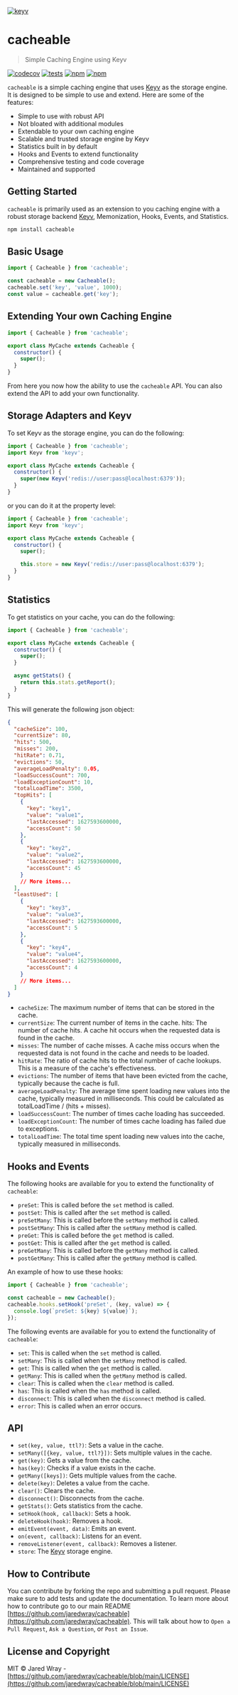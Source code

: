 [<img align="center" src="https://jaredwray.com/images/cacheable_white.svg" alt="keyv">](https://github.com/jaredwray/cacheable)

# cacheable

> Simple Caching Engine using Keyv

[![codecov](https://codecov.io/gh/jaredwray/cacheable/branch/master/graph/badge.svg?token=LDLaqe4PsI)](https://codecov.io/gh/jaredwray/cacheable)
[![tests](https://github.com/jaredwray/cacheable/actions/workflows/tests.yml/badge.svg)](https://github.com/jaredwray/cacheable/actions/workflows/tests.yml)
[![npm](https://img.shields.io/npm/dm/cacheable.svg)](https://www.npmjs.com/package/cacheable)
[![npm](https://img.shields.io/npm/v/cacheable)](https://www.npmjs.com/package/cacheable)

`cacheable` is a simple caching engine that uses [Keyv](https://keyv.org) as the storage engine. It is designed to be simple to use and extend. Here are some of the features:
* Simple to use with robust API
* Not bloated with additional modules
* Extendable to your own caching engine
* Scalable and trusted storage engine by Keyv
* Statistics built in by default
* Hooks and Events to extend functionality
* Comprehensive testing and code coverage
* Maintained and supported

## Getting Started

`cacheable` is primarily used as an extension to you caching engine with a robust storage backend [Keyv](https://keyv.org), Memonization, Hooks, Events, and Statistics.

```bash
npm install cacheable
```

## Basic Usage

```javascript
import { Cacheable } from 'cacheable';

const cacheable = new Cacheable();
cacheable.set('key', 'value', 1000);
const value = cacheable.get('key');
```

## Extending Your own Caching Engine

```javascript
import { Cacheable } from 'cacheable';

export class MyCache extends Cacheable {
  constructor() {
	super();
  }
}
```

From here you now how the ability to use the `cacheable` API. You can also extend the API to add your own functionality.

## Storage Adapters and Keyv

To set Keyv as the storage engine, you can do the following:

```javascript
import { Cacheable } from 'cacheable';
import Keyv from 'keyv';

export class MyCache extends Cacheable {
  constructor() {
	super(new Keyv('redis://user:pass@localhost:6379'));
  }
}
```

or you can do it at the property level:

```javascript
import { Cacheable } from 'cacheable';
import Keyv from 'keyv';

export class MyCache extends Cacheable {
  constructor() {
	super();

	this.store = new Keyv('redis://user:pass@localhost:6379');
  }
}
```

## Statistics

To get statistics on your cache, you can do the following:

```javascript
import { Cacheable } from 'cacheable';

export class MyCache extends Cacheable {
  constructor() {
	super();
  }

  async getStats() {
	return this.stats.getReport();
  }
}
```

This will generate the following json object:

```json
{
  "cacheSize": 100,
  "currentSize": 80,
  "hits": 500,
  "misses": 200,
  "hitRate": 0.71,
  "evictions": 50,
  "averageLoadPenalty": 0.05,
  "loadSuccessCount": 700,
  "loadExceptionCount": 10,
  "totalLoadTime": 3500,
  "topHits": [
    {
      "key": "key1",
      "value": "value1",
      "lastAccessed": 1627593600000,
      "accessCount": 50
    },
    {
      "key": "key2",
      "value": "value2",
      "lastAccessed": 1627593600000,
      "accessCount": 45
    }
    // More items...
  ],
  "leastUsed": [
    {
      "key": "key3",
      "value": "value3",
      "lastAccessed": 1627593600000,
      "accessCount": 5
    },
    {
      "key": "key4",
      "value": "value4",
      "lastAccessed": 1627593600000,
      "accessCount": 4
    }
    // More items...
  ]
}
```

* `cacheSize`: The maximum number of items that can be stored in the cache.
* `currentSize`: The current number of items in the cache.
hits: The number of cache hits. A cache hit occurs when the requested data is found in the cache.
* `misses`: The number of cache misses. A cache miss occurs when the requested data is not found in the cache and needs to be loaded.
* `hitRate`: The ratio of cache hits to the total number of cache lookups. This is a measure of the cache's effectiveness.
* `evictions`: The number of items that have been evicted from the cache, typically because the cache is full.
* `averageLoadPenalty`: The average time spent loading new values into the cache, typically measured in milliseconds. This could be calculated as totalLoadTime / (hits + misses).
* `loadSuccessCount`: The number of times cache loading has succeeded.
* `loadExceptionCount`: The number of times cache loading has failed due to exceptions.
* `totalLoadTime`: The total time spent loading new values into the cache, typically measured in milliseconds.

## Hooks and Events

The following hooks are available for you to extend the functionality of `cacheable`:

* `preSet`: This is called before the `set` method is called.
* `postSet`: This is called after the `set` method is called.
* `preSetMany`: This is called before the `setMany` method is called.
* `postSetMany`: This is called after the `setMany` method is called.
* `preGet`: This is called before the `get` method is called.
* `postGet`: This is called after the `get` method is called.
* `preGetMany`: This is called before the `getMany` method is called.
* `postGetMany`: This is called after the `getMany` method is called.

An example of how to use these hooks:

```javascript
import { Cacheable } from 'cacheable';

const cacheable = new Cacheable();
cacheable.hooks.setHook('preSet', (key, value) => {
  console.log(`preSet: ${key} ${value}`);
});
```

The following events are available for you to extend the functionality of `cacheable`:

* `set`: This is called when the `set` method is called.
* `setMany`: This is called when the `setMany` method is called.
* `get`: This is called when the `get` method is called.
* `getMany`: This is called when the `getMany` method is called.
* `clear`: This is called when the `clear` method is called.
* `has`: This is called when the `has` method is called.
* `disconnect`: This is called when the `disconnect` method is called.
* `error`: This is called when an error occurs.

## API

* `set(key, value, ttl?)`: Sets a value in the cache.
* `setMany([{key, value, ttl?}])`: Sets multiple values in the cache.
* `get(key)`: Gets a value from the cache.
* `has(key)`: Checks if a value exists in the cache.
* `getMany([keys])`: Gets multiple values from the cache.
* `delete(key)`: Deletes a value from the cache.
* `clear()`: Clears the cache.
* `disconnect()`: Disconnects from the cache.
* `getStats()`: Gets statistics from the cache.
* `setHook(hook, callback)`: Sets a hook.
* `deleteHook(hook)`: Removes a hook.
* `emitEvent(event, data)`: Emits an event.
* `on(event, callback)`: Listens for an event.
* `removeListener(event, callback)`: Removes a listener.
* `store`: The [Keyv](https://keyv.org) storage engine.

## How to Contribute

You can contribute by forking the repo and submitting a pull request. Please make sure to add tests and update the documentation. To learn more about how to contribute go to our main README [https://github.com/jaredwray/cacheable](https://github.com/jaredwray/cacheable). This will talk about how to `Open a Pull Request`, `Ask a Question`, or `Post an Issue`.

## License and Copyright
MIT © Jared Wray - [https://github.com/jaredwray/cacheable/blob/main/LICENSE](https://github.com/jaredwray/cacheable/blob/main/LICENSE)